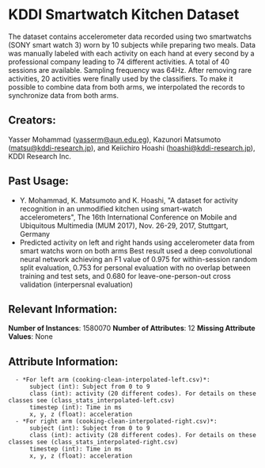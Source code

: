 KDDI Smartwatch Kitchen Dataset
===============================
The dataset contains accelerometer data recorded using two smartwatchs (SONY smart watch 3) worn by 10 subjects while preparing two meals. Data was manually labeled with each activity on each hand at every second by a professional company leading to 74 different activities. A total of 40 sessions are available. Sampling frequency was 64Hz. After removing rare activities, 20 activities were finally used by the classifiers. To make it possible to combine data from both arms, we interpolated the records to synchronize data from both arms.

Creators:
--------
   Yasser Mohammad (yasserm@aun.edu.eg), Kazunori Matsumoto (matsu@kddi-research.jp), and Keiichiro Hoashi (hoashi@kddi-research.jp), KDDI Research Inc.
   
Past Usage:
-----------
   - Y. Mohammad, K. Matsumoto and K. Hoashi, "A dataset for activity recognition in an unmodified kitchen using smart-watch accelerometers", The 16th International Conference on Mobile and Ubiquitous Multimedia (MUM 2017), Nov. 26-29, 2017, Stuttgart, Germany
   - Predicted activity on left and right hands using accelerometer data from smart watchs worn on both arms
      Best result used a deep convolutional neural network achieving an F1 value of 0.975 for within-session random split evaluation, 0.753 for personal evaluation with no overlap between training and test sets, and 0.680 for leave-one-person-out cross validation (interpersnal evaluation)

Relevant Information:
-------------------- 
**Number of Instances**: 1580070
**Number of Attributes**: 12 
**Missing Attribute Values**: None

Attribute Information:
----------------------
      - *For left arm (cooking-clean-interpolated-left.csv)*:
          subject (int): Subject from 0 to 9
          class (int): activity (20 different codes). For details on these classes see (class_stats_interpolated-left.csv)
          timestep (int): Time in ms 
          x, y, z (float): acceleration
      - *For right arm (cooking-clean-interpolated-right.csv)*:
          subject (int): Subject from 0 to 9
          class (int): activity (28 different codes). For details on these classes see (class_stats_interpolated-right.csv)
          timestep (int): Time in ms 
          x, y, z (float): acceleration


